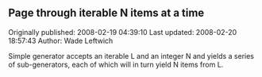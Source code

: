 ## Page through iterable N items at a time

Originally published: 2008-02-19 04:39:10
Last updated: 2008-02-20 18:57:43
Author: Wade Leftwich

Simple generator accepts an iterable L and an integer N and yields a series of sub-generators, each of which will in turn yield N items from L.
